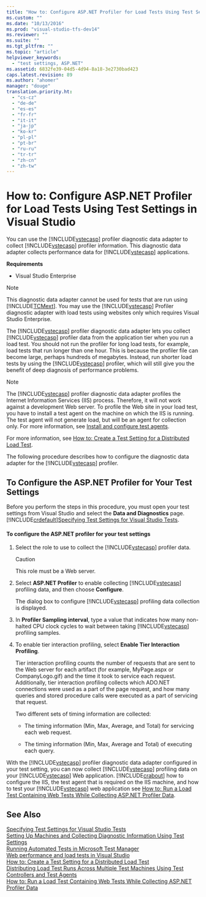 ```yaml
---
title: "How to: Configure ASP.NET Profiler for Load Tests Using Test Settings in Visual Studio | Microsoft Docs"
ms.custom: ""
ms.date: "10/13/2016"
ms.prod: "visual-studio-tfs-dev14"
ms.reviewer: ""
ms.suite: ""
ms.tgt_pltfrm: ""
ms.topic: "article"
helpviewer_keywords: 
  - "test settings, ASP.NET"
ms.assetid: 6832fe39-04d5-4d94-8a18-3e2730bad423
caps.latest.revision: 89
ms.author: "ahomer"
manager: "douge"
translation.priority.ht: 
  - "cs-cz"
  - "de-de"
  - "es-es"
  - "fr-fr"
  - "it-it"
  - "ja-jp"
  - "ko-kr"
  - "pl-pl"
  - "pt-br"
  - "ru-ru"
  - "tr-tr"
  - "zh-cn"
  - "zh-tw"
---
```

# How to: Configure ASP.NET Profiler for Load Tests Using Test Settings in Visual Studio
You can use the [!INCLUDE[vstecasp](../code-quality/includes/vstecasp_md.md)] profiler diagnostic data adapter to collect [!INCLUDE[vstecasp](../code-quality/includes/vstecasp_md.md)] profiler information. This diagnostic data adapter collects performance data for [!INCLUDE[vstecasp](../code-quality/includes/vstecasp_md.md)] applications.  
  
 **Requirements**  
  
-   Visual Studio Enterprise  
  
> [!NOTE]
>  This diagnostic data adapter cannot be used for tests that are run using [!INCLUDE[TCMext](../code-quality/includes/tcmext_md.md)]. You may use the [!INCLUDE[vstecasp](../code-quality/includes/vstecasp_md.md)] Profiler diagnostic adapter with load tests using websites only which requires Visual Studio Enterprise.  
  
 The [!INCLUDE[vstecasp](../code-quality/includes/vstecasp_md.md)] profiler diagnostic data adapter lets you collect [!INCLUDE[vstecasp](../code-quality/includes/vstecasp_md.md)] profiler data from the application tier when you run a load test. You should not run the profiler for long load tests, for example, load tests that run longer than one hour. This is because the profiler file can become large, perhaps hundreds of megabytes. Instead, run shorter load tests by using the [!INCLUDE[vstecasp](../code-quality/includes/vstecasp_md.md)] profiler, which will still give you the benefit of deep diagnosis of performance problems.  
  
> [!NOTE]
>  The [!INCLUDE[vstecasp](../code-quality/includes/vstecasp_md.md)] profiler diagnostic data adapter profiles the Internet Information Services (IIS) process. Therefore, it will not work against a development Web server. To profile the Web site in your load test, you have to install a test agent on the machine on which the IIS is running. The test agent will not generate load, but will be an agent for collection only. For more information, see [Install and configure test agents](../test/install-and-configure-test-agents.md).  
  
 For more information, see [How to: Create a Test Setting for a Distributed Load Test](../test/how-to--create-a-test-setting-for-a-distributed-load-test.md).  
  
 The following procedure describes how to configure the diagnostic data adapter for the [!INCLUDE[vstecasp](../code-quality/includes/vstecasp_md.md)] profiler.  
  
## To Configure the ASP.NET Profiler for Your Test Settings  
 Before you perform the steps in this procedure, you must open your test settings from Visual Studio and select the **Data and Diagnostics** page. [!INCLUDE[crdefault](../code-quality/includes/crdefault_md.md)][Specifying Test Settings for Visual Studio Tests](../test/specifying-test-settings-for-visual-studio-tests.md).  
  
#### To configure the ASP.NET profiler for your test settings  
  
1.  Select the role to use to collect the [!INCLUDE[vstecasp](../code-quality/includes/vstecasp_md.md)] profiler data.  
  
    > [!CAUTION]
    >  This role must be a Web server.  
  
2.  Select **ASP.NET Profiler** to enable collecting [!INCLUDE[vstecasp](../code-quality/includes/vstecasp_md.md)] profiling data, and then choose **Configure**.  
  
     The dialog box to configure [!INCLUDE[vstecasp](../code-quality/includes/vstecasp_md.md)] profiling data collection is displayed.  
  
3.  In **Profiler Sampling interval**, type a value that indicates how many non-halted CPU clock cycles to wait between taking [!INCLUDE[vstecasp](../code-quality/includes/vstecasp_md.md)] profiling samples.  
  
4.  To enable tier interaction profiling, select **Enable Tier Interaction Profiling**.  
  
     Tier interaction profiling counts the number of requests that are sent to the Web server for each artifact (for example, MyPage.aspx or CompanyLogo.gif) and the time it took to service each request. Additionally, tier interaction profiling collects which ADO.NET connections were used as a part of the page request, and how many queries and stored procedure calls were executed as a part of servicing that request.  
  
     Two different sets of timing information are collected:  
  
    -   The timing information (Min, Max, Average, and Total) for servicing each web request.  
  
    -   The timing information (Min, Max, Average and Total) of executing each query.  
  
 With the [!INCLUDE[vstecasp](../code-quality/includes/vstecasp_md.md)] profiler diagnostic data adapter configured in your test setting, you can now collect [!INCLUDE[vstecasp](../code-quality/includes/vstecasp_md.md)] profiling data on your [!INCLUDE[vstecasp](../code-quality/includes/vstecasp_md.md)] Web application. [!INCLUDE[crabout](../code-quality/includes/crabout_md.md)] how to configure the IIS, the test agent that is required on the IIS machine, and how to test your [!INCLUDE[vstecasp](../code-quality/includes/vstecasp_md.md)] web application see [How to: Run a Load Test Containing Web Tests While Collecting ASP.NET Profiler Data](http://msdn.microsoft.com/en-us/7c3363b6-2dec-4cfc-baff-720bca4b61e8).  
  
## See Also  
 [Specifying Test Settings for Visual Studio Tests](../test/specifying-test-settings-for-visual-studio-tests.md)   
 [Setting Up Machines and Collecting Diagnostic Information Using Test Settings](../test/setting-up-machines-and-collecting-diagnostic-information-using-test-settings.md)   
 [Running Automated Tests in Microsoft Test Manager](http://msdn.microsoft.com/en-us/0632f265-63fe-4859-a413-9bb934c66835)   
 [Web performance and load tests in Visual Studio](../test_notintoc/web-performance-and-load-tests-in-visual-studio.md)   
 [How to: Create a Test Setting for a Distributed Load Test](../test/how-to--create-a-test-setting-for-a-distributed-load-test.md)   
 [Distributing Load Test Runs Across Multiple Test Machines Using Test Controllers and Test Agents](../test/6e67a587-8aad-48cc-a8c0-6d4b399f3731.md)   
 [How to: Run a Load Test Containing Web Tests While Collecting ASP.NET Profiler Data](http://msdn.microsoft.com/en-us/7c3363b6-2dec-4cfc-baff-720bca4b61e8)
